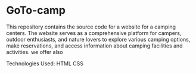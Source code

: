 # GoTo-camp
This repository contains the source code for a website for a camping centers.
The website serves as a comprehensive platform for campers,
outdoor enthusiasts, and nature lovers to explore various camping options,
make reservations, and access information about camping facilities and activities.
we offer also 



Technologies Used:
HTML
CSS
